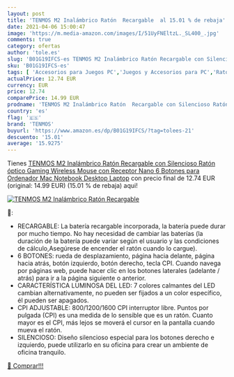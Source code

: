 ```yaml
---
layout: post
title: 'TENMOS M2 Inalámbrico Ratón  Recargable  al 15.01 % de rebaja'
date: 2021-04-06 15:00:47
image: 'https://m.media-amazon.com/images/I/51UyFNEltzL._SL400_.jpg'
comments: true
category: ofertas
author: 'tole.es'
slug: 'B01G19IFCS-es TENMOS M2 Inalámbrico Ratón Recargable con Silencioso...'
sku: 'B01G19IFCS-es'
tags: [ 'Accesorios para Juegos PC','Juegos y Accesorios para PC','Ratones para gamers para PC','Videojuegos','ordenador','ratón','tenmos', ]
actualPrice: 12.74 EUR
currency: EUR
price: 12.74
comparePrice: 14.99 EUR
prodname: 'TENMOS M2 Inalámbrico Ratón  Recargable con Silencioso Ratón óptico Gaming Wireless Mouse con Receptor Nano 6 Botones para Ordenador Mac Notebook Desktop Laptop'
country: 'es'
flag: '🇪🇸'
brand: 'TENMOS'
buyurl: 'https://www.amazon.es/dp/B01G19IFCS/?tag=tolees-21'
descuento: '15.01'
average: '15.9275'
---
```


Tienes [TENMOS M2 Inalámbrico Ratón  Recargable con Silencioso Ratón óptico Gaming Wireless Mouse con Receptor Nano 6 Botones para Ordenador Mac Notebook Desktop Laptop](https://www.amazon.es/dp/B01G19IFCS/?tag=tolees-21) con precio final de  12.74 EUR (original: 14.99 EUR) (15.01 %  de rebaja) aqui!

[![TENMOS M2 Inalámbrico Ratón  Recargable ](https://m.media-amazon.com/images/I/51UyFNEltzL._SL400_.jpg)](https://www.amazon.es/dp/B01G19IFCS/?tag=tolees-21)

🔎:

- RECARGABLE: La batería recargable incorporada, la batería puede durar por mucho tiempo. No hay necesidad de cambiar las baterías (la duración de la batería puede variar según el usuario y las condiciones de cálculo,Asegúrese de encender el ratón cuando lo cargue).
- 6 BOTONES: rueda de desplazamiento, página hacia delante, página hacia atrás, botón izquierdo, botón derecho, tecla CPI. Cuando navega por páginas web, puede hacer clic en los botones laterales (adelante / atrás) para ir a la página siguiente o anterior.
- CARACTERÍSTICA LUMINOSA DEL LED: 7 colores calmantes del LED cambian alternativamente, no pueden ser fijados a un color específico, él pueden ser apagados.
- CPI ADJUSTABLE: 800/1200/1600 CPI interruptor libre. Puntos por pulgada (CPI) es una medida de lo sensible que es un ratón. Cuanto mayor es el CPI, más lejos se moverá el cursor en la pantalla cuando mueva el ratón.
- SILENCIOSO: Diseño silencioso especial para los botones derecho e izquierdo, puede utilizarlo en su oficina para crear un ambiente de oficina tranquilo.

[🛒 Comprar!!!](https://www.amazon.es/dp/B01G19IFCS/?tag=tolees-21)
